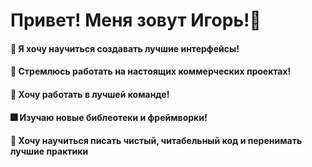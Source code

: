 # Привет! Меня зовут Игорь!:wave:

#### :radio_button: Я хочу научиться создавать лучшие интерфейсы!

#### :office: Стремлюсь работать на настоящих коммерческих проектах!

#### :100: Хочу работать в лучшей команде!

#### :fireworks: Изучаю новые библеотеки и фреймворки!

#### :dart: Хочу научиться писать чистый, читабельный код и перенимать лучшие практики
